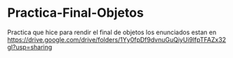 # Practica-Final-Objetos

Practica que hice para rendir el final de objetos los enunciados estan en https://drive.google.com/drive/folders/1Yy0fpDf9dvnuGuQiyUi9lfpTFAZx32gl?usp=sharing
